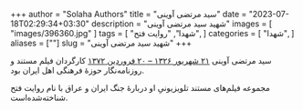 +++
author = "Solaha Authors"
title = "سید مرتضی آوینی"
date = "2023-07-18T02:29:34+03:30"
description = "شهید سید مرتضی آوینی"
images = [
    "images/396360.jpg"
]
tags = [
    "شهدا",
    "روایت فتح",
]
categories = [
    "شهدا",
]
aliases = [""]
slug = "شهید سید مرتضی آوینی"
+++

سید مرتضی آوینی [۲۱ شهریور ۱۳۲۶ – ۲۰ فروردین ۱۳۷۲](۱) کارگردان فیلم مستند و روزنامه‌نگار حوزهٔ فرهنگی اهل ایران بود.

مجموعه فیلم‌های مستند تلویزیونیِ او دربارهٔ جنگ ایران و عراق با نام روایت فتح شناخته‌شده‌است.
